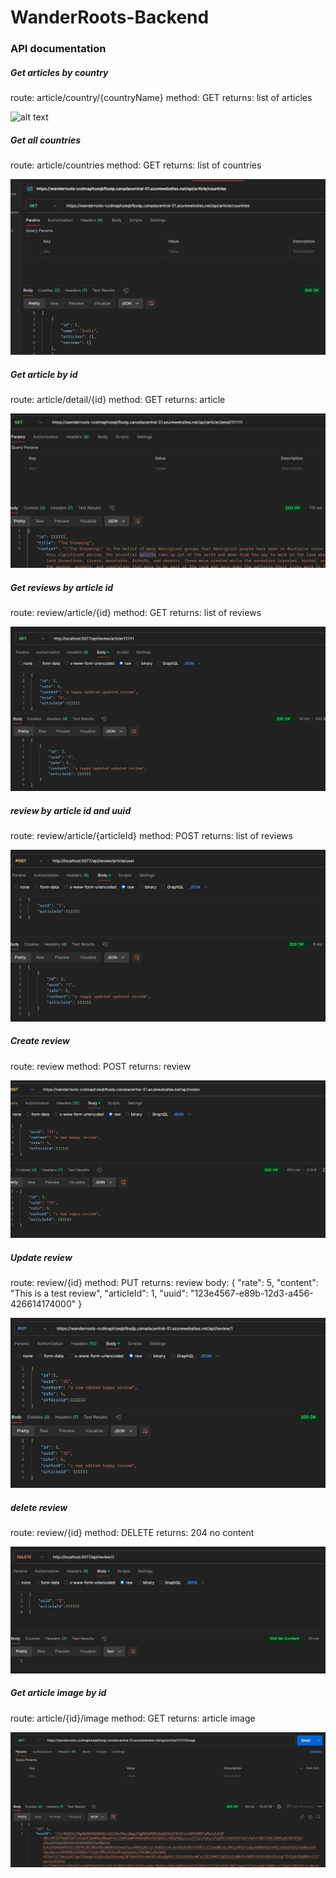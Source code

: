# WanderRoots-Backend

### API documentation

##### Get articles by country

route: article/country/{countryName}
method: GET
returns: list of articles

![alt text](image-9.png)

##### Get all countries

route: article/countries
method: GET
returns: list of countries

![alt text](imgs/image.png)


##### Get article by id

route: article/detail/{id}
method: GET
returns: article

![alt text](imgs/image_10.png)

##### Get reviews by article id

route: review/article/{id}
method: GET
returns: list of reviews

![alt text](imgs/image-3.png)

##### review by article id and uuid

route: review/article/{articleId}
method: POST
returns: list of reviews

![alt text](imgs/image-7.png)


##### Create review

route: review
method: POST
returns: review

![alt text](imgs/image-4.png)


##### Update review

route: review/{id}
method: PUT
returns: review
body: {
    "rate": 5,
    "content": "This is a test review",
    "articleId": 1,
    "uuid": "123e4567-e89b-12d3-a456-426614174000"
}

![alt text](imgs/image-5.png)



##### delete review

route: review/{id}
method: DELETE
returns: 204 no content

![alt text](imgs/image-8.png)

##### Get article image by id

route: article/{id}/image
method: GET
returns: article image

![alt text](imgs/image-1.png)